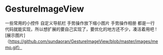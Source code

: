 # GestureImageView
一些常用的小控件
自定义导航栏
手势操作放下缩小图片
手势操作相册
都是一行代码就能实现，所以想扩展的要自己实现了，要优化的地方还不少，凑活着用吧
![展示图片]（https://github.com/sundaoran/GestureImageView/blob/master/images/memo.gif）
